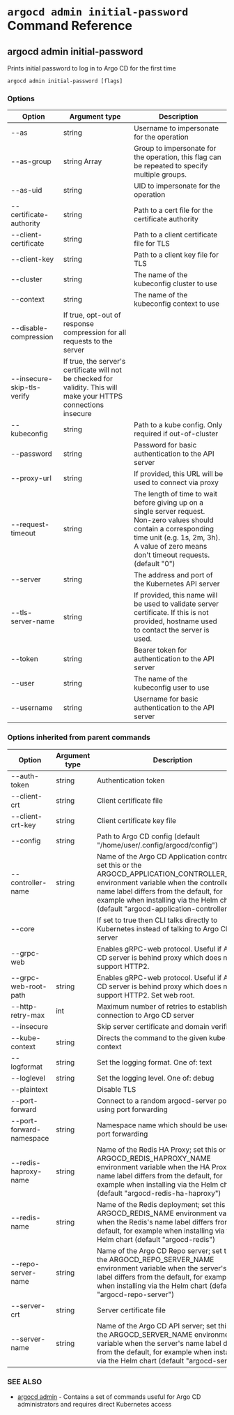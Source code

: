 # `argocd admin initial-password` Command Reference

## argocd admin initial-password

Prints initial password to log in to Argo CD for the first time

```
argocd admin initial-password [flags]
```

### Options

| Option | Argument type | Description |
| ---------------- | ------ | ---- |
| --as | string | Username to impersonate for the operation |
| --as-group | string Array| Group to impersonate for the operation, this flag can be repeated to specify multiple groups. |
| --as-uid | string | UID to impersonate for the operation |
| --certificate-authority | string | Path to a cert file for the certificate authority |
| --client-certificate | string | Path to a client certificate file for TLS |
| --client-key | string | Path to a client key file for TLS |
| --cluster | string | The name of the kubeconfig cluster to use |
| --context | string | The name of the kubeconfig context to use |
| --disable-compression| If true, opt-out of response compression for all requests to the server |
| --insecure-skip-tls-verify| If true, the server's certificate will not be checked for validity. This will make your HTTPS connections insecure |
| --kubeconfig | string | Path to a kube config. Only required if out-of-cluster |
| --password | string | Password for basic authentication to the API server |
| --proxy-url | string | If provided, this URL will be used to connect via proxy |
| --request-timeout | string | The length of time to wait before giving up on a single server request. Non-zero values should contain a corresponding time unit (e.g. 1s, 2m, 3h). A value of zero means don't timeout requests. (default "0") |
| --server | string | The address and port of the Kubernetes API server |
| --tls-server-name | string | If provided, this name will be used to validate server certificate. If this is not provided, hostname used to contact the server is used. |
| --token | string | Bearer token for authentication to the API server |
| --user | string | The name of the kubeconfig user to use |
| --username | string | Username for basic authentication to the API server |

### Options inherited from parent commands
| Option | Argument type | Description |
| ---------------- | ------ | ---- |
| --auth-token | string | Authentication token |
| --client-crt | string | Client certificate file |
| --client-crt-key | string | Client certificate key file |
| --config | string | Path to Argo CD config (default "/home/user/.config/argocd/config") |
| --controller-name | string | Name of the Argo CD Application controller; set this or the ARGOCD_APPLICATION_CONTROLLER_NAME environment variable when the controller's name label differs from the default, for example when installing via the Helm chart (default "argocd-application-controller") |
| --core | |If set to true then CLI talks directly to Kubernetes instead of talking to Argo CD API server |
| --grpc-web | |Enables gRPC-web protocol. Useful if Argo CD server is behind proxy which does not support HTTP2. |
| --grpc-web-root-path | string | Enables gRPC-web protocol. Useful if Argo CD server is behind proxy which does not support HTTP2. Set web root. |
| --http-retry-max | int | Maximum number of retries to establish http connection to Argo CD server |
| --insecure | |Skip server certificate and domain verification |
| --kube-context | string | Directs the command to the given kube-context |
| --logformat | string | Set the logging format. One of: text|json (default "text") |
| --loglevel | string | Set the logging level. One of: debug|info|warn|error (default "info") |
| --plaintext | |Disable TLS |
| --port-forward | |Connect to a random argocd-server port using port forwarding |
| --port-forward-namespace | string | Namespace name which should be used for port forwarding |
| --redis-haproxy-name | string | Name of the Redis HA Proxy; set this or the ARGOCD_REDIS_HAPROXY_NAME environment variable when the HA Proxy's name label differs from the default, for example when installing via the Helm chart (default "argocd-redis-ha-haproxy") |
| --redis-name | string | Name of the Redis deployment; set this or the ARGOCD_REDIS_NAME environment variable when the Redis's name label differs from the default, for example when installing via the Helm chart (default "argocd-redis") |
| --repo-server-name | string | Name of the Argo CD Repo server; set this or the ARGOCD_REPO_SERVER_NAME environment variable when the server's name label differs from the default, for example when installing via the Helm chart (default "argocd-repo-server") |
| --server-crt | string | Server certificate file |
| --server-name | string | Name of the Argo CD API server; set this or the ARGOCD_SERVER_NAME environment variable when the server's name label differs from the default, for example when installing via the Helm chart (default "argocd-server") |

### SEE ALSO

* [argocd admin](argocd_admin.md)	 - Contains a set of commands useful for Argo CD administrators and requires direct Kubernetes access
